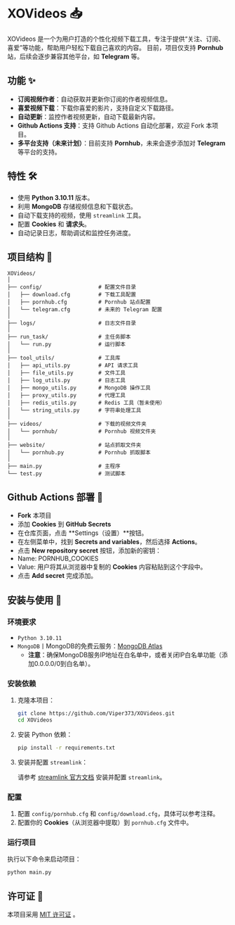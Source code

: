 # XOVideos 📥

XOVideos 是一个为用户打造的个性化视频下载工具，专注于提供“关注、订阅、喜爱”等功能，帮助用户轻松下载自己喜欢的内容。 目前，项目仅支持 **Pornhub**站，后续会逐步兼容其他平台，如 **Telegram** 等。

## 功能 ✨

- **订阅视频作者**：自动获取并更新你订阅的作者视频信息。
- **喜爱视频下载**：下载你喜爱的影片，支持自定义下载路径。
- **自动更新**：监控作者视频更新，自动下载最新内容。
- **Github Actions 支持**：支持 Github Actions 自动化部署，欢迎 Fork 本项目。
- **多平台支持（未来计划）**：目前支持 **Pornhub**，未来会逐步添加对 **Telegram** 等平台的支持。

## 特性 🛠️

- 使用 **Python 3.10.11** 版本。
- 利用 **MongoDB** 存储视频信息和下载状态。
- 自动下载支持的视频，使用 `streamlink` 工具。
- 配置 **Cookies** 和 **请求头**。
- 自动记录日志，帮助调试和监控任务进度。

## 项目结构 📂

```plaintext
XOVideos/
│
├── config/                  # 配置文件目录
│   ├── download.cfg         # 下载工具配置
│   ├── pornhub.cfg          # Pornhub 站点配置
│   └── telegram.cfg         # 未来的 Telegram 配置
│
├── logs/                    # 日志文件目录
│
├── run_task/                # 主任务脚本
│   └── run.py               # 运行脚本
│
├── tool_utils/              # 工具库
│   ├── api_utils.py         # API 请求工具
│   ├── file_utils.py        # 文件工具
│   ├── log_utils.py         # 日志工具
│   ├── mongo_utils.py       # MongoDB 操作工具
│   ├── proxy_utils.py       # 代理工具
│   ├── redis_utils.py       # Redis 工具（暂未使用）
│   └── string_utils.py      # 字符串处理工具
│
├── videos/                  # 下载的视频文件夹
│   └── pornhub/             # Pornhub 视频文件夹
│
├── website/                 # 站点抓取文件夹
│   └── pornhub.py           # Pornhub 抓取脚本
│
├── main.py                  # 主程序
└── test.py                  # 测试脚本
```

## Github Actions 部署 🚀
- **Fork** 本项目
- 添加 **Cookies** 到 **GitHub Secrets**
- 在仓库页面，点击 **Settings（设置）**按钮。 
- 在左侧菜单中，找到 **Secrets and variables**，然后选择 **Actions**。 
- 点击 **New repository secret** 按钮，添加新的密钥： 
- Name: PORNHUB_COOKIES
- Value: 用户将其从浏览器中复制的 **Cookies** 内容粘贴到这个字段中。 
- 点击 **Add secret** 完成添加。

## 安装与使用 🚀

### 环境要求

- `Python 3.10.11`
- `MongoDB`丨MongoDB的免费云服务：[MongoDB Atlas](https://www.mongodb.com/cloud/atlas)
  - **注意**：确保MongoDB服务IP地址在白名单中，或者关闭IP白名单功能（添加0.0.0.0/0到白名单）。

### 安装依赖

1. 克隆本项目：

    ```bash
    git clone https://github.com/Viper373/XOVideos.git
    cd XOVideos
    ```

2. 安装 Python 依赖：

    ```bash
    pip install -r requirements.txt
    ```

3. 安装并配置 `streamlink`：

    请参考 [streamlink 官方文档](https://streamlink.github.io/) 安装并配置 `streamlink`。

### 配置

1. 配置 `config/pornhub.cfg` 和 `config/download.cfg`，具体可以参考注释。
2. 配置你的 **Cookies**（从浏览器中提取）到 `pornhub.cfg` 文件中。

### 运行项目

执行以下命令来启动项目：

```bash
python main.py
```

## 许可证 📄

本项目采用 [MIT 许可证](LINCENSE) 。